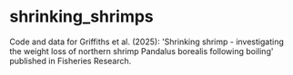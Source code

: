 # shrinking_shrimps
Code and data for Griffiths et al. (2025): 'Shrinking shrimp - investigating the weight loss of northern shrimp Pandalus borealis following boiling' published in Fisheries Research. 
